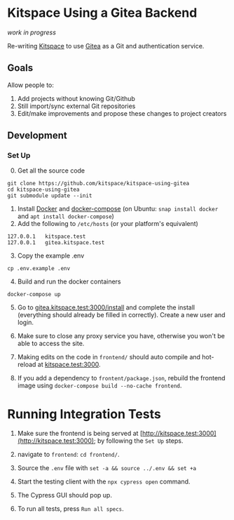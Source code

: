 # Kitspace Using a Gitea Backend

_work in progress_

Re-writing [Kitspace](https://github.com/kitspace/kitspace) to use [Gitea](https://github.com/go-gitea/gitea) as a Git and authentication service.

## Goals
Allow people to:
1. Add projects without knowing Git/Github
2. Still import/sync external Git repositories
3. Edit/make improvements and propose these changes to project creators


## Development

### Set Up
0. Get all the source code
```
git clone https://github.com/kitspace/kitspace-using-gitea
cd kitspace-using-gitea
git submodule update --init
```

1. Install [Docker](https://www.docker.com/get-started) and [docker-compose](https://pypi.org/project/docker-compose/) (on Ubuntu: `snap install docker` and `apt install docker-compose`)
2. Add the following to `/etc/hosts` (or your platform's equivalent)

```
127.0.0.1	kitspace.test
127.0.0.1	gitea.kitspace.test
```

3. Copy the example .env

```
cp .env.example .env
```
4. Build and run the docker containers
```
docker-compose up
```

5. Go to [gitea.kitspace.test:3000/install](http://gitea.kitspace.test:3000/install) and complete the install (everything should already be filled in correctly). Create a new user and login.

6. Make sure to close any proxy service you have, otherwise you won't be able to access the site.

7. Making edits on the code in `frontend/` should auto compile and hot-reload at [kitspace.test:3000](http://kitspace.test:3000).
    
8. If you add a dependency to `frontent/package.json`, rebuild the frontend image using `docker-compose build --no-cache frontend`.

# Running Integration Tests
1. Make sure the frontend is being served at [http://kitspace.test:3000](http://kitspace.test:3000); by following the `Set Up` steps.
 
2. navigate to `frontend`: `cd frontend/`.

3. Source the `.env` file with `set -a && source ../.env && set +a`

4. Start the testing client with the `npx cypress open` command.

5. The Cypress GUI should pop up.

6. To run all tests, press `Run all specs`.

